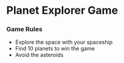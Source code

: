 # Planet Explorer Game
### Game Rules
* Explore the space with your spaceship
* Find 10 planets to win the game
* Avoid the asteroids
